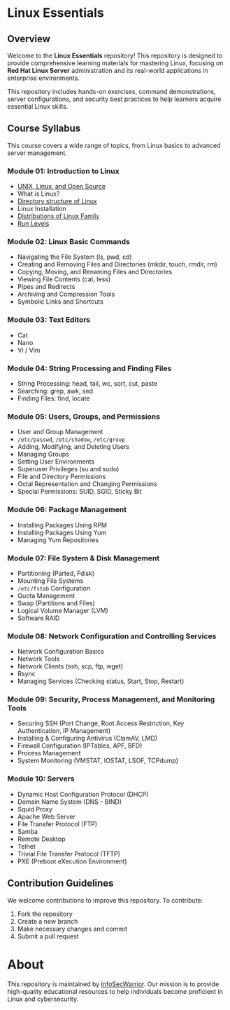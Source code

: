 # Linux Essentials

## Overview
Welcome to the **Linux Essentials** repository! This repository is designed to provide comprehensive learning materials for mastering Linux, focusing on **Red Hat Linux Server** administration and its real-world applications in enterprise environments.

This repository includes hands-on exercises, command demonstrations, server configurations, and security best practices to help learners acquire essential Linux skills.

## Course Syllabus
This course covers a wide range of topics, from Linux basics to advanced server management.

### **Module 01: Introduction to Linux**
- [UNIX, Linux, and Open Source](https://github.com/InfoSecWarrior/Linux-Essentials/blob/main/Introduction-to-Linux.md#operating-system-os-overview)
- What is Linux?
- [Directory structure of Linux](https://github.com/InfoSecWarrior/Linux-Essentials/blob/main/Directory-Structure-of-Linux.md#linux-directory-structure)
- Linux Installation
- [Distributions of Linux Family](https://github.com/InfoSecWarrior/Linux-Essentials/blob/main/Linux-Distributions.md#1-debian-family)
- [Run Levels](https://github.com/InfoSecWarrior/Linux-Essentials/blob/main/Run-level.md#explanation-of-runlevels)

### **Module 02: Linux Basic Commands**
- Navigating the File System (ls, pwd, cd)
- Creating and Removing Files and Directories (mkdir, touch, rmdir, rm)
- Copying, Moving, and Renaming Files and Directories
- Viewing File Contents (cat, less)
- Pipes and Redirects
- Archiving and Compression Tools
- Symbolic Links and Shortcuts

### **Module 03: Text Editors**
- Cat
- Nano
- Vi / Vim

### **Module 04: String Processing and Finding Files**
- String Processing: head, tail, wc, sort, cut, paste
- Searching: grep, awk, sed
- Finding Files: find, locate

### **Module 05: Users, Groups, and Permissions**
- User and Group Management
- `/etc/passwd`, `/etc/shadow`, `/etc/group`
- Adding, Modifying, and Deleting Users
- Managing Groups
- Setting User Environments
- Superuser Privileges (su and sudo)
- File and Directory Permissions
- Octal Representation and Changing Permissions
- Special Permissions: SUID, SGID, Sticky Bit

### **Module 06: Package Management**
- Installing Packages Using RPM
- Installing Packages Using Yum
- Managing Yum Repositories

### **Module 07: File System & Disk Management**
- Partitioning (Parted, Fdisk)
- Mounting File Systems
- `/etc/fstab` Configuration
- Quota Management
- Swap (Partitions and Files)
- Logical Volume Manager (LVM)
- Software RAID

### **Module 08: Network Configuration and Controlling Services**
- Network Configuration Basics
- Network Tools
- Network Clients (ssh, scp, ftp, wget)
- Rsync
- Managing Services (Checking status, Start, Stop, Restart)

### **Module 09: Security, Process Management, and Monitoring Tools**
- Securing SSH (Port Change, Root Access Restriction, Key Authentication, IP Management)
- Installing & Configuring Antivirus (ClamAV, LMD)
- Firewall Configuration (IPTables, APF, BFD)
- Process Management
- System Monitoring (VMSTAT, IOSTAT, LSOF, TCPdump)

### **Module 10: Servers**
- Dynamic Host Configuration Protocol (DHCP)
- Domain Name System (DNS - BIND)
- Squid Proxy
- Apache Web Server
- File Transfer Protocol (FTP)
- Samba
- Remote Desktop
- Telnet
- Trivial File Transfer Protocol (TFTP)
- PXE (Preboot eXecution Environment)

## Contribution Guidelines
We welcome contributions to improve this repository. To contribute:
1. Fork the repository
2. Create a new branch
3. Make necessary changes and commit
4. Submit a pull request

# About

This repository is maintained by [InfoSecWarrior](https://github.com/InfoSecWarrior). Our mission is to provide high-quality educational resources to help individuals become proficient in Linux and cybersecurity.

